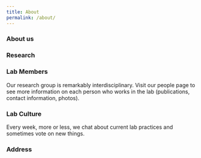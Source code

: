 ```yaml
---
title: About
permalink: /about/
---
```


### About us


### Research

### Lab Members

Our research group is remarkably interdisciplinary. Visit our people page to see more information on each person who works in the lab (publications, contact information, photos).

### Lab Culture

Every week, more or less, we chat about current lab practices and sometimes vote on new things.

### Address


